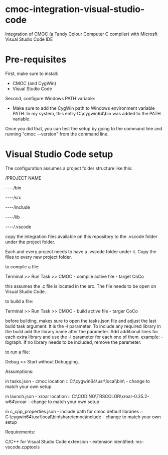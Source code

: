 # cmoc-integration-visual-studio-code
Integration of CMOC (a Tandy Colour Computer C compiler) with Microsft Visual Studio Code IDE

# Pre-requisites

First, make sure to install:
- CMOC (and CygWin)
- Visual Studio Code

Second, configure Windows PATH variable:
- Make sure to add the CygWin path to Windows environment variable PATH. In my system, this entry C:\cygwin64\bin was added to the PATH variable.

Once you did that, you can test the setup by going to the command line and running "cmoc --version" from the command line.

# Visual Studio Code setup

The configuration assumes a project folder structure like this:

/PROJECT NAME

----/bin

----/src

----/include

----/lib

----/.vscode

copy the integration files available on this repository to the .vscode folder under the project folder.

Each and every project needs to have a .vscode folder under it. Copy the files to every new project folder.

to compile a file: 

Terminal >> Run Task >> CMOC - compile active file - target CoCo

this assumes the .c file is located in the src. The file needs to be open on Visual Studio Code.

to build a file:

Terminal >> Run Task >> CMOC - build active file - targer CoCo

before building, makes sure to open the tasks.json file and adjust the last build task argument. It is the -l parameter. To include any required library in the build add the library name after the parameter. Add additional lines for each extra library and use the -l parameter for each one of them. example: -lbgraph. If no library needs to be included, remove the parameter.

to run a file: 

Debug >> Start without Debugging.


Assumptions:

in tasks.json - cmoc location :: C:\\cygwin64\\usr\\local\\bin\ - change to match your own setup

in launch.json - xroar location :: C:\\CODING\\TRSCOLOR\\xroar-0.35.2-w64\\xroar - change to match your own setup

in c_cpp_properties.json - include path for cmoc default libraries :: C:\\cygwin64\\usr\\local\\bin\\share\\cmoc\\include - change to match your own setup 

Requirements:

C/C++ for Visual Studio Code extension - extension identified: ms-vscode.cpptools

